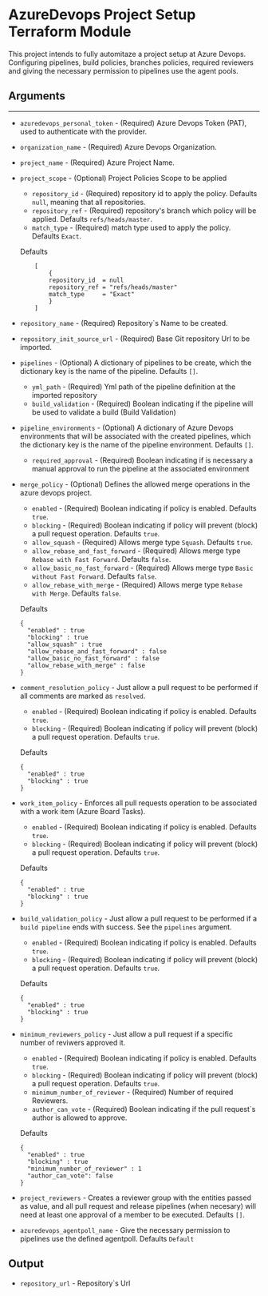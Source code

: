 # AzureDevops Project Setup Terraform Module

This project intends to fully automitaze a project setup at Azure Devops. Configuring pipelines, build policies, branches policies, required reviewers and giving the necessary permission to pipelines use the agent pools.


## Arguments
---

- `azuredevops_personal_token` - (Required) Azure Devops Token (PAT), used to authenticate with the provider.

- `organization_name` - (Required) Azure Devops Organization.

- `project_name` - (Required) Azure Project Name.

- `project_scope` - (Optional) Project Policies Scope to be applied

    - `repository_id` - (Required) repository id to apply the policy. Defaults `null`, meaning that all repositories.
    - `repository_ref` - (Required) repository's branch which policy will be applied. Defaults `refs/heads/master`.
    - `match_type` - (Required) match type used to apply the policy. Defaults `Exact`. 
    
    Defaults

    ```
        [
            {
            repository_id  = null
            repository_ref = "refs/heads/master"
            match_type     = "Exact"
            }
        ]
    ```

- `repository_name` - (Required) Repository`s Name to be created.

- `repository_init_source_url` - (Required) Base Git repository Url to be imported.

- `pipelines` - (Optional) A dictionary of pipelines to be create, which the dictionary key is the name of the pipeline. Defaults `[]`.

    - `yml_path` - (Required) Yml path of the pipeline definition at the imported repository
    - `build_validation` - (Required) Boolean indicating if the pipeline will be used to validate a build (Build Validation)

- `pipeline_environments` - (Optional) A dictionary of Azure Devops environments that will be associated with the created pipelines, which the dictionary key is the name of the pipeline environment. Defaults `[]`.

    - `required_approval` - (Required) Boolean indicating if is necessary a manual approval to run the pipeline at the associated environment

- `merge_policy` - (Optional) Defines the allowed merge operations in the azure devops project.
    - `enabled` - (Required) Boolean indicating if policy is enabled. Defaults `true`.
    - `blocking` - (Required) Boolean indicating if policy will prevent (block) a pull request operation. Defaults `true`.
    - `allow_squash` - (Required) Allows merge type `Squash`. Defaults `true`.
    - `allow_rebase_and_fast_forward` - (Required) Allows merge type `Rebase with Fast Forward`. Defaults `false`.
    - `allow_basic_no_fast_forward` - (Required)  Allows merge type `Basic without Fast Forward`. Defaults `false`.
    - `allow_rebase_with_merge` - (Required) Allows merge type `Rebase with Merge`. Defaults `false`.

    Defaults

    ```
    {
      "enabled" : true
      "blocking" : true
      "allow_squash" : true
      "allow_rebase_and_fast_forward" : false
      "allow_basic_no_fast_forward" : false
      "allow_rebase_with_merge" : false
    }
    ```

- `comment_resolution_policy` - Just allow a pull request to be performed if all comments are marked as `resolved`.
    - `enabled` - (Required) Boolean indicating if policy is enabled. Defaults `true`.
    - `blocking` - (Required) Boolean indicating if policy will prevent (block) a pull request operation. Defaults `true`.

    Defaults

    ```
    {
      "enabled" : true
      "blocking" : true
    }
    ```

- `work_item_policy` - Enforces all pull requests operation to be associated with a work item (Azure Board Tasks).
    - `enabled` - (Required) Boolean indicating if policy is enabled. Defaults `true`.
    - `blocking` - (Required) Boolean indicating if policy will prevent (block) a pull request operation. Defaults `true`.

    Defaults

    ```
    {
      "enabled" : true
      "blocking" : true
    }
    ```

- `build_validation_policy` - Just allow a pull request to be performed if a `build pipeline` ends with success. See the `pipelines` argument.
    - `enabled` - (Required) Boolean indicating if policy is enabled. Defaults `true`.
    - `blocking` - (Required) Boolean indicating if policy will prevent (block) a pull request operation. Defaults `true`.

    Defaults

    ```
    {
      "enabled" : true
      "blocking" : true
    }
    ```

- `minimum_reviewers_policy` -  Just allow a pull request if a specific number of reviwers approved it.
    - `enabled` - (Required) Boolean indicating if policy is enabled. Defaults `true`.
    - `blocking` - (Required) Boolean indicating if policy will prevent (block) a pull request operation. Defaults `true`.
    - `minimum_number_of_reviewer` - (Required) Number of required Reviewers.
    - `author_can_vote` - (Required) Boolean indicating if the pull request`s author is allowed to approve.

    Defaults

    ```
    {
      "enabled" : true
      "blocking" : true
      "minimum_number_of_reviewer" : 1
      "author_can_vote": false
    }
    ```

- `project_reviewers` - Creates a reviewer group with the entities passed as value, and all pull request and release pipelines (when necesary) will need at least one approval of a member to be executed. Defaults `[]`.

- `azuredevops_agentpoll_name` - Give the necessary permission to pipelines use the defined agentpoll. Defaults `Default` 

## Output

- `repository_url` - Repository`s Url